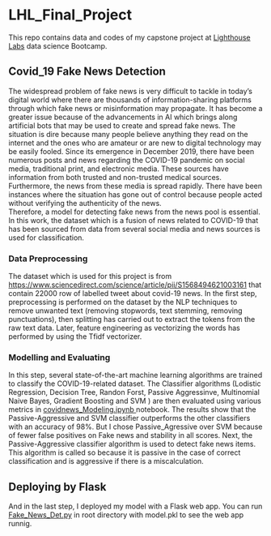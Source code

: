 # LHL_Final_Project
This repo contains data and codes of my capstone project at <a href="https://www.lighthouselabs.ca/"> Lighthouse Labs</a> data science Bootcamp.

## Covid_19 Fake News Detection
The widespread problem of fake news is very difficult to tackle in today’s digital world where there are thousands of information-sharing platforms through which fake news or misinformation may propagate. It has become a greater issue because of the advancements in AI which brings along artificial bots that may be used to create and spread fake news. The situation is dire because many people believe anything they read on the internet and the ones who are amateur or are new to digital technology may be easily fooled.
Since its emergence in December 2019, there have been numerous posts and news regarding the COVID-19 pandemic on social media, traditional print, and electronic media. These sources have information from both trusted and non-trusted medical sources. Furthermore, the news from these media is spread rapidly. There have been instances where the situation has gone out of control because people acted without verifying the authenticity of the news.  
Therefore, a model for detecting fake news from the news pool is essential. In this work, the dataset which is a fusion of news related to COVID-19 that has been sourced from data from several social media and news sources is used for classification. 

### Data Preprocessing
The dataset which is used for this project is from https://www.sciencedirect.com/science/article/pii/S1568494621003161 that contain 22000 row of labelled tweet about covid-19 news.
In the first step, preprocessing is performed on the dataset by the NLP techniques to remove unwanted text (removing stopwords, text stemming, removing punctuations), then splitting has carried out to extract the tokens from the raw text data. Later, feature engineering as vectorizing the words has performed by using the Tfidf vectorizer. 

### Modelling and Evaluating
In this step, several state-of-the-art machine learning algorithms are trained to classify the COVID-19-related dataset. The Classifier algorithms (Lodistic Regression, Decision Tree, Randon Forst, Passive Aggressinve, Multinomial Naive Bayes, Gradient Boosting and SVM ) are then evaluated using various metrics in <a href="https://github.com/Mona-Klj/LHL_Final_Project/blob/main/covidnews_Modeling.ipynb"> covidnews_Modeling.ipynb </a>notebook. The results show that the Passive-Aggressive and SVM classifier outperforms the other classifiers with an accuracy of 98%. But I chose Passive_Agressive over SVM because of fewer false positives on Fake news and stability in all scores.
Next, the Passive-Aggressive classifier algorithm is used to detect fake news items. This algorithm is called so because it is passive in the case of correct classification and is aggressive if there is a miscalculation. 

## Deploying by Flask  
And in the last step, I deployed my model with a Flask web app. You can run <a href="https://github.com/Mona-Klj/LHL_Final_Project/blob/main/Fake_News_Det.py"> Fake_News_Det.py</a> in root directory with model.pkl to see the web app runnig.
